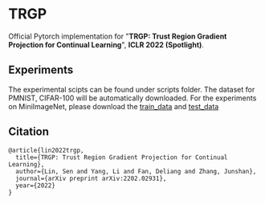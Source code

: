 # TRGP
Official Pytorch implementation for "**TRGP: Trust Region Gradient Projection for Continual Learning**", **ICLR 2022 (Spotlight)**. 

## Experiments
The experimental scipts can be found under scripts folder. The dataset for PMNIST, CIFAR-100 will be automatically downloaded. For the experiments on MiniImageNet, please download the [train_data](https://drive.google.com/file/d/1fm6TcKIwELbuoEOOdvxq72TtUlZlvGIm/view?usp=sharing) and [test_data](https://drive.google.com/file/d/1RA-MluRWM4fqxG9HQbQBBVVjDddYPCri/view?usp=sharing)


## Citation
```
@article{lin2022trgp,
  title={TRGP: Trust Region Gradient Projection for Continual Learning},
  author={Lin, Sen and Yang, Li and Fan, Deliang and Zhang, Junshan},
  journal={arXiv preprint arXiv:2202.02931},
  year={2022}
}
```